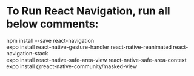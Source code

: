 # To Run React Navigation, run all below comments:

npm install --save react-navigation\
expo install react-native-gesture-handler react-native-reanimated react-navigation-stack\
expo install react-native-safe-area-view react-native-safe-area-context\
expo install @react-native-community/masked-view

